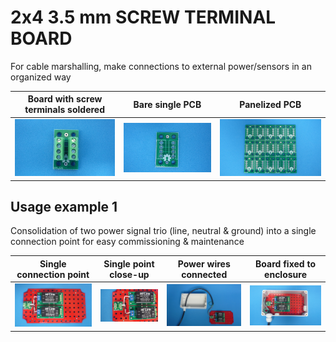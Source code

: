 
# 2x4 3.5 mm SCREW TERMINAL BOARD

For cable marshalling, make connections to external power/sensors in an organized way

Board with screw terminals soldered                                        |Bare single PCB|Panelized PCB|
---------------------------------------------------------------------------|---------------|-------------|
![](/b-screw-terminal-wire-connectors/b01/assets/img/solderedterminals.jpg)|![](/b-screw-terminal-wire-connectors/b01/assets/img/barepcb.jpg)|![](/b-screw-terminal-wire-connectors/b01/assets/img/panel.jpg)


## Usage example 1

Consolidation of two power signal trio (line, neutral & ground) into a single connection point for easy commissioning & maintenance

Single connection point|Single point close-up|Power wires connected|Board fixed to enclosure|
-----------------------|---------------------|---------------------|------------------------|
![](/b-screw-terminal-wire-connectors/b01/assets/img/singlepoint.jpg)|![](/b-screw-terminal-wire-connectors/b01/assets/img/singlepointcloseup.jpg)|![](/b-screw-terminal-wire-connectors/b01/assets/img/wiresconnection.jpg)|![](/b-screw-terminal-wire-connectors/b01/assets/img/boardfixed.jpg)|

